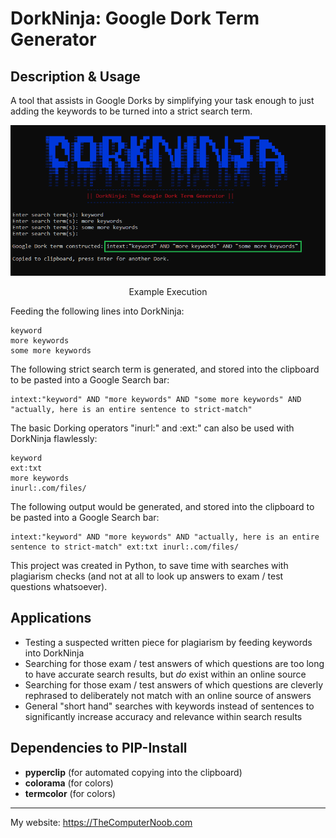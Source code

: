 # DorkNinja: Google Dork Term Generator

## Description & Usage
A tool that assists in Google Dorks by simplifying your task enough to just adding the keywords to be turned into a strict search term.

<div align="center">
<img src="https://raw.githubusercontent.com/SHUR1K-N/DorkNinja-Google-Dork-Term-Generator/master/Images/Example.png" >
<p>Example Execution</p>
</div>

Feeding the following lines into DorkNinja:
```
keyword
more keywords
some more keywords
```
The following strict search term is generated, and stored into the clipboard to be pasted into a Google Search bar:
```
intext:"keyword" AND "more keywords" AND "some more keywords" AND "actually, here is an entire sentence to strict-match"
```

The basic Dorking operators "inurl:" and :ext:" can also be used with DorkNinja flawlessly:
```
keyword
ext:txt
more keywords
inurl:.com/files/
```
The following output would be generated, and stored into the clipboard to be pasted into a Google Search bar:
```
intext:"keyword" AND "more keywords" AND "actually, here is an entire sentence to strict-match" ext:txt inurl:.com/files/
```

This project was created in Python, to save time with searches with plagiarism checks (and not at all to look up answers to exam / test questions whatsoever).

## Applications
- Testing a suspected written piece for plagiarism by feeding keywords into DorkNinja
- Searching for those exam / test answers of which questions are too long to have accurate search results, but *do* exist within an online source
- Searching for those exam / test answers of which questions are cleverly rephrased to deliberately not match with an online source of answers
- General "short hand" searches with keywords instead of sentences to significantly increase accuracy and relevance within search results

## Dependencies to PIP-Install
- **pyperclip** (for automated copying into the clipboard)
- **colorama** (for colors)
- **termcolor** (for colors)

------------

My website: https://TheComputerNoob.com
